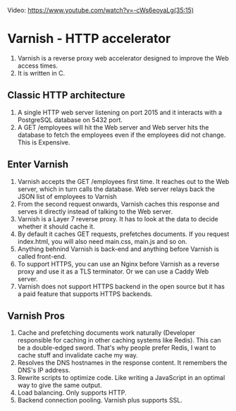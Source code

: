 Video: https://www.youtube.com/watch?v=-cWs6eoyaLg(35:15)

# Varnish - HTTP accelerator

1. Varnish is a reverse proxy web accelerator designed to improve the Web access times. 
2. It is written in C.

## Classic HTTP architecture
1. A single HTTP web server listening on port 2015 and it interacts with a PostgreSQL database on 5432 port.
2. A GET /employees will hit the Web server and Web server hits the database to fetch the employees even if the employees did not change. This is Expensive.

## Enter Varnish
1. Varnish accepts the GET /employees first time. It reaches out to the Web server, which in turn calls the database. Web server relays back the JSON list of employees to Varnish
2. From the second request onwards, Varnish caches this response and serves it directly instead of talking to the Web server. 
3. Varnish is a Layer 7 reverse proxy. It has to look at the data to decide whether it should cache it.
4. By default it caches GET requests, prefetches documents. If you request index.html, you will also need main.css, main.js and so on.
5. Anything behnind Varnish is back-end and anything before Varnish is called front-end.
6. To support HTTPS, you can use an Nginx before Varnish as a reverse proxy and use it as a TLS terminator. Or we can use a Caddy Web server.
7. Varnish does not support HTTPS backend in the open source but it has a paid feature that supports HTTPS backends.

## Varnish Pros
1. Cache and prefetching documents work naturally (Developer responsible for caching in other caching systems like Redis). This can be a double-edged sword. That's why people prefer Redis, I want to cache stuff and invalidate cache my way.
2. Resolves the DNS hostnames in the response content. It remembers the DNS's IP address.
3. Rewrite scripts to optimize code. Like writing a JavaScript in an optimal way to give the same output.
4. Load balancing. Only supports HTTP.
5. Backend connection pooling. Varnish plus supports SSL.